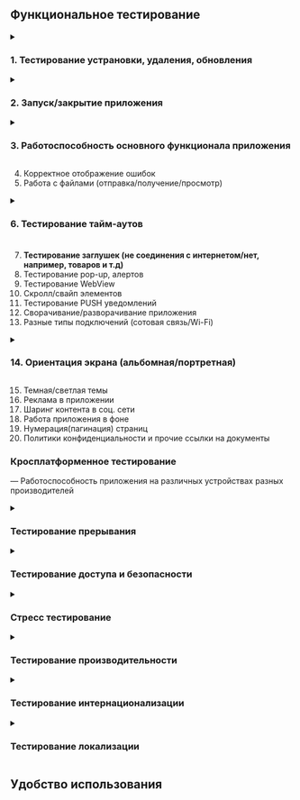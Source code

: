 
## Функциональное тестирование ##

<details><summary><h3>1. Тестирование устрановки, удаления, обновления</h3></summary><br>

1. Установить приложение, проверить номер версии   
3. Удалить приложение  
4. Переустановить приложение  
5. Начать установку приложения и прервать ее отключив интернет  
6. Начать установку приложения и прервать ее отключив телефон  
7. Установить приложение переключившись в процессе с WIFI на мобильный интернет  
8. Установить приложение переключившись в процессе с мобильного интернета на WIFI   
9. Установить приложение переключившись в процессе с WIFI на другой WIFI   
10. Обновить приложение, проверить номер версии   
11. Установить более старую версию и обновится с нее до последней версии  
12. Обновить приложение в процессе выключив телефон  
13. Обновить приложение в процессе выключив интернет  
14. Обновить приложение в процессе переключившись с WIFI на мобильный интернет  
15. Обновить приложение в процессе переключившись с мобильного интернета на  WIFI  
16. Обновить приложение переключившись в процессе с WIFI на другой WIFI   
17. Удалить старую версию приложения и установить последнюю  
  
---
  
</details>

<details><summary><h3>2. Запуск/закрытие приложения</h3></summary><br>
 
1. Убедитесь, что логотип приложения с именем приложения присутствует в диспетчере приложений и пользователь может его выбрать  
2. Отображение Splash Screen, при запуске приложения    
3. Убедитесь, что приложение появляется в диспетчере задач после запуска приложения.
4. Убедитесь, что Приложение уведомляет пользователя о длительном времени запуска
5. Убедитесь, что приложение появляется после перезапуска приложения
6. Убедитесь, что приложение не отображается в диспетчере задач после закрытия приложения.
7. Убедитесь, что пользователь может выйти из приложения с помощью любой формы режимов выхода, такихкак Flap, Slider, End Key или опция Exit  в приложении и из любой точки.
 
 
 ---
 </details>

<details><summary><h3>3. Работоспособность основного функционала приложения</h3></summary><br>
  
<details><summary>1. Тестирование аутентификации</summary><br>

- По электронной почте  
- По номеру телефона
- Face id  
- Приложение генерирующее пароль  
- SMS  
- Touch ID  
- Social login  
- Звонок от робота  
- QR code  
- Кодовое слово/ответ на секретный вопрос
---
  
</details>

2. Регистрация  
3. Онбординг  
4. Валидация обязательных полей  
5. Навигация между разделами приложения  
6. Редактирование даwнных в профиле пользователя  

<details><summary>7. Тестирование оплаты подписки</summary><br>

1. Оплатить картой именной/безымянной при достаточном количестве средст 
2. Apple Pay при достаточном количестве средст  
3. Sunsung Pay при достаточном количестве средст  
4. Android Pay при достаточном количестве средст  
5. Проверить, что после оплаты, на счету находится правильная сумма  
6. Оплатить картой при недостаточном количестве средст(негативная)  
7. Произвести оплату просроченной картой(негативная)  
8. Оплатить несуществующей картой(негативная)  
9. Apple Pay при недостаточном количестве средст(негативная)  
10. Sunsung Pay при недостаточном количестве средст(негативная)  
11. Android Pay при недостаточном количестве средст(негативная)  
12. Начать оплату картой но на последнем этапе отменить(Прерывание)   
13. Apple Pay начать оплату но на последнем этапе отменить(Прерывание)  
14. Sunsung Pay начать оплату но на последнем этапе отменить(Прерывание)  
15. Android Pay начать оплату но на последнем этапе отменить(Прерывание)  
 
16. Продлить подписку при достаточном количестве средств на именной/безымянной карте  
17. Продлить подписку при достаточном количестве средств на Apple Pay  
18. Продлить подписку при достаточном количестве средств на Sumsung Pay  
19. Продлить подписку при достаточном количестве средств на Android Pay  
20. Проверить, что после продления подписки, на счету находится правильная сумма  
 
21. Продлить подписку при недостаточном количестве средств на карте(негативная)  
22. Продлить подписку просроченной картой(негативная)  
23. Продлить подписку несуществующей картой(негативная)  
24. Продлить подписку при недостаточном количестве средств на Apple Pay  
25. Продлить подписку при недостаточном количестве средств на Sumsung Pay  
26. Продлить подписку при недостаточном количестве средств на Android Pay 

27. Отключить подписку на карте  
28. Отключить подписку на Apple Pay  
29. Отключить подписку на Sumsung Pay  
30. Отключить подписку на Android Pay  
 
31. Возврат средств на карту  
32. Возврат средств на Apple Pay  
33. Возврат средств на карту Sumsung Pay  
34. Возврат средств на карту Android Pay  
 
35. Отказ передачи/приемки банком денег(показ инф. сообщения)  
  
---
  
</details>

8. Тестирование фильтров
9. Бонусы
---
  
</details>

4. Корректное отображение ошибок
5. Работа с файлами (отправка/получение/просмотр)
<details><summary><h3>6. Тестирование тайм-аутов<h3></summary><br>
 
1. Убедитесь, что приложение ведет себя правильно по истечении временного события во время работы приложения.
3. Убедитесь, что приложение правильно возобновляет работу из приостановленного состояния по истечении времени события.
4. Убедитесь, что приложение правильно запускается из состояния выхода по истечении временного события.
 
 ---
  
</details>
 
7. **Тестирование заглушек (не соединения с интернетом/нет, например, товаров и т.д)**
8. Тестирование pop-up, алертов
9. Тестирование WebView
10. Скролл/свайп элементов
11. Тестирование PUSH уведомлений
12. Сворачивание/разворачивание приложения
13. Разные типы подключений (сотовая связь/Wi-Fi)
<details><summary><h3>14. Ориентация экрана (альбомная/портретная)</h3></summary><br>
  
1. Запустить приложение на портретной ориентации  
2. Запустить приложение на альбомной ориентация  
3. Запустить приложение на портретной ориентации и поменять на альбомную  
4. Запустить приложение на альбомной ориентации и поменять на портретную  
5. Запустить приложение на портретной ориентации и поменять на альбомную при заблокированной портретной ориентации на уровне приложения  
6. Запустить приложение на альбомной ориентации и поменять на портретную при заблокированной альбомной ориентации на уровне приложения  
7. Запустить приложение на портретной ориентации и поменять на альбомную при заблокированной портретной ориентации на системном уровне  
8. Запустить приложение на альбомной ориентация и поменять на портретную при заблокированной албомной ориентации на системном уровне  
9. Переход в приложение из push-уведомления при портретной/альбомной ориентации  
10. Переход из другого приложения, которое было в портретной/альбомной ориентации  
11. Вращение устройства  
12. Отображение ориентации при прерывании  
13. Отображение overlay при портретной/альбомной ориентации  
14. Отображение видео в альбомной/портретной ориентации 
 ---

</details>

15. Темная/светлая темы
16. Реклама в приложении
17. Шаринг контента в соц. сети
18. Работа приложения в фоне
19. Нумерация(пагинация) страниц
20. Политики конфиденциальности и прочие ссылки на документы

### Кросплатформенное тестирование ###
— Работоспособность приложения на различных устройствах разных производителей
 
<details><summary><h3>Тестирование прерывания </h3></summary><br>

1.Получить оповещение из другого мобильного приложения   
2.Открыть сообщение из соцсетей  
3.Свернуть приложение  
4.Закрыть приложение  
5.Блокировать экран  
6.Выключить устройство  
7.Перезагрузить устройство  
8.Уведомление о низком заряде батареи  
9.Уведомление, что аккумулятор полностью заряжен  
10.Уведомление о подключении зарядки  
11.Уведомление об отключении зарядки  
12.Смена ориентации телефона  
13.Подключить наушники  
14.Отключить наушники  
15.Напоминания об обновлении приложения  
16.Уведомление будильника  
17.Получить входящий телефонный звонок  
18.Ответить на звонок  
19.Совершить звонок  
20.Получить СМС  
21.Подключить карту памяти  
22.Отключить карту памяти  
23.Карта памяти вышла из строя  
24.Аварийная сигнализация  
25.Потеря сетевого подключения  
26.Восстановление сетевого подключения  
  
  ---

</details> 
 

 <details><summary><h3>Тестирование доступа и безопасности </h3></summary><br>
<details><summary>1. Тестирование разрешений (доступ к камере/микрофону/галерее/и т.д.)</summary><br>

- Календарь  
- Камера  
- Контакты  
- Местоположение  
- Микрофон  
- Список вызовов  
- Телефон  
- Физическая активность  
- Хранилище  
- SMS
---
</details> 

2. Данные пользователя (пароли) не передаются в открытом виде
3. В полях, с вводом пароля и подтверждением пароля, данные скрываются астерисками
пароли)  
4. Ввод SQL, HTML, XSS инъекций.
5. Сопротивление автоматизированным процессам подбора имени пользователя, пароля, номера карты.
6. Проверка сертификатов.
 
 ---
  </details> 



 
<details><summary><h3>Стресс тестирование</h3> </summary><br>
 
<details><summary><h4>1. Тротлтинг интернета </h4> </summary><br>

1. Изменить интернет на LTE  
2. Изменить интернет на 2g  
3. Изменить интернет на 3g  
4. Изменить интернет на 4g  
5. Изменить интернет на 5g
---

</details>
 
<details><summary><h4>2. Тестирование реконектов</h4></summary><br>

Переключится с одного WIFI на другой  
Отключить мобильный интернет и WIFI  
Вернуть интернет  
Переключится с 2g на WIFI  
Переключится с 3g на WIFI  
Переключится с 4g на WIFI  
Переключится с 5g на WIFI  
Переключится с LTE на WIFI  
Переключится с WIFI на 2g  
Переключится с WIFI на 3g  
Переключится с WIFI на 4g  
Переключится с WIFI на 5g  
Переключится с WIFI на LTE  
Переключится с 2g на 3g  
Переключится с 2g на 4g  
Переключится с 2g на 5g  
Переключится с 2g на LTE  
Переключится с 3g на 2g  
Переключится с 3g на 4g  
Переключится с 3g на 5g  
Переключится с 3g на LTE  
Переключится с 4g на 3g  
Переключится с 4g на 2g  
Переключится с 4g на 5g  
Переключится с 4g на LTE  
Переключится с 5g на 3g  
Переключится с 5g на 4g  
Переключится с 5g на 2g  
Переключится с 5g на LTE  
Переключится с LTE на 3g  
Переключится с LTE на 4g  
Переключится с LTE на 5g  
Переключится с LTE на 2g  
Включить режим палета  
  
---

</details>

<details><summary><h4>3. Тротлинг процессора</h4></summary><br>

Максимальные показатели частоты  
Средние показатели частоты  
Минимальные показатели частоты 
  
---

</details>
 

4. Нехватка памяти
5. Загрузка батареи
6. Отказы
7. Большое количество взаимодействий пользователя с приложением (для этого может понадобиться имитация реальных условий состояния сети)
 ---

</details>
 
<details><summary><h3>Тестирование производительности</h3></summary><br>

 
 
Скорость обработки запросов при минимальной нагрузке процессора  
Скорость обработки запросов при средней нагрузке процессора  
Скорость обработки запросов при максимальной нагрузке процессора  
Сохраняются ли нормально данные при минимальной нагрузке процессора  
Сохраняются ли данные при максимальной нагрузке процессора  
Сохраняются ли данные при средней нагрузке процессора  
На сколько сильно садит баттарею при средней нагрузке процессора  
На сколько сильно садит баттарею при минимальной нагрузке процессора  
На сколько сильно садит баттарею при максимальной нагрузке процессора  
Производительность приложения при изменении сети WIFI / 2G / 3G / 4G / 5G  
Производительность приложения при прерывании сети WIFI / 2G / 3G / 4G / 5G  
Производительность приложения и потребление заряда при работе камеры/ GPS / видео / аудио и т.д   
 
  ---

</details>

<details><summary><h3>Тестирование интернационализации</h3></summary><br>
 
1. Установка и удаление продукта при использовании локали, отличной от дефолтной
2. Приложение работает при установке локали отличной от локали устройства.
3. Загрузка текстовых данных из отдельного документа
4. Данные загружаются с сервера
5. Изменение языка в базе данных
6. Валидация полей ввода/вывода
<details><summary><h4>7. Убедиться, что при изменении локализации элементы приложения меняются, код приложения не зависит от локализации</h4></summary>

1. Текст(шрифты)
2. Спец. символы алфавита
3. Графическое представление текста (печатные материалы, изображения, содержащие текст)
4. Аудио-текст
5. Субтитры в видеопотоках
6. Форматы даты и времени, включая различные календари
7. Часовой пояс
8. Денежная валюта
9. Названия и заголовки
10. Телефонные номера, региональные и международные почтовые адреса и индексы
11. Единицы мер и весов
12. Форматы бумаги
 ---

</details>

8. Изменение функционала, из-за культурных, юриических особенностей
9. Убедиться, что гиперсылки работают, язык не изменяется
10. Работа сочетаний клавиш
11. Адаптация элементов приложения под размер текста
12. Сортировка строк
13. Перевод пользователской документации(мануалы, гайды, FAQ, helps и т.п.)
14. Поддержка стандартов

 ---

</details>
 
<details><summary><h3>Тестирование локализации</h3></summary><br>
 
1. Проверка правильности перевода в соответствии с тематикой приложения
2. Проверка текста в соответствии со связанной с ним функцией(например сортировка, поиск, поддержка спец. символов )
3. Перевод пользователской документации(мануалы, гайды, FAQ, helps и т.п.)
<details><summary><h4>4. Региональные и культурные особенности</h4></summary><br>

1. Календарь
2. Форматирование дат
3. Форматирование времени
4. Форматирование дней недели
5. Форматирование чисел
6. Форматирование значений валюты
7. Значение температуры
8. Системы мер
9. Числовые, символьные и цветовые ассоциации
10. Юридические особенности
11. Изображения
12. Аудиотекст
13. Реклама
 ---

</details>
<details><summary><h4>5. Алфавит/шрифт</h4></summary><br>

1. Усечение/обрезка слов и предложений.
2. Закодированный (hard-coded) текст отсутствует.
3. Отображение спец. символов для данного языка.
4. Отображение шрифтов для данного языка
5. Объединение нескольких строк в одну.
6. Размер символов шрифта на экране

---

</details>

6. Ориентация текста при чтении
7. Отображение клавиатуры в соответствии с языком системы
8. Телефонные номера, региональные и международные почтовые адреса и индексы
9. Размер листов бумаги
 
  ---

</details>
 
## Удобство использования
